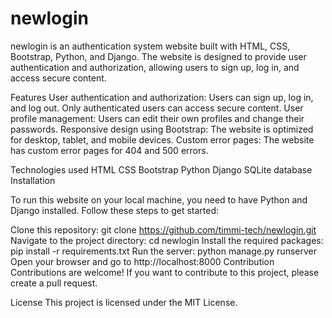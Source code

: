 # newlogin
 newlogin is an authentication system website built with HTML, CSS, Bootstrap, Python, and Django. The website is designed to provide user authentication and authorization, allowing users to sign up, log in, and access secure content.

Features
User authentication and authorization: Users can sign up, log in, and log out. Only authenticated users can access secure content.
User profile management: Users can edit their own profiles and change their passwords.
Responsive design using Bootstrap: The website is optimized for desktop, tablet, and mobile devices.
Custom error pages: The website has custom error pages for 404 and 500 errors.

Technologies used
HTML
CSS
Bootstrap
Python
Django
SQLite database
Installation

To run this website on your local machine, you need to have Python and Django installed. Follow these steps to get started:

Clone this repository: git clone https://github.com/timmi-tech/newlogin.git
Navigate to the project directory: cd newlogin
Install the required packages: pip install -r requirements.txt
Run the server: python manage.py runserver
Open your browser and go to http://localhost:8000
Contribution
Contributions are welcome! If you want to contribute to this project, please create a pull request.

License
This project is licensed under the MIT License.
